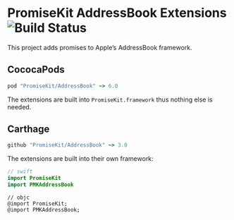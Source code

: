 # PromiseKit AddressBook Extensions ![Build Status]

This project adds promises to Apple’s AddressBook framework.

## CococaPods

```ruby
pod "PromiseKit/AddressBook" ~> 6.0
```

The extensions are built into `PromiseKit.framework` thus nothing else is needed.

## Carthage

```ruby
github "PromiseKit/AddressBook" ~> 3.0
```

The extensions are built into their own framework:

```swift
// swift
import PromiseKit
import PMKAddressBook
```

```objc
// objc
@import PromiseKit;
@import PMKAddressBook;
```


[Build Status]: https://travis-ci.org/PromiseKit/AddressBook.svg?branch=master

